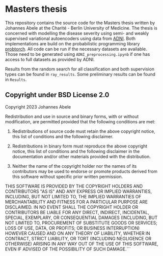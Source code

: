 # Masters thesis 

This repository contains the source code for the Masters thesis written by Johannes Abele at the Charité - Berlin University of Medicine. The thesis is concerned with modelling the disease severity using semi- and weakly supervised variational autoencoders using data from [ADNI](https://adni.loni.usc.edu/about/). Both implementations are build on the probabilistic programming library [probtorch](https://github.com/probtorch/probtorch). All code can be run if the necessary datasets are available. Those need to be generated using ``ADNI_preprocessing.ipynb`` if one has access to full datasets as provided by ADNI.

Results from the random search for all classification and both supervision types can be found in ``ray_results``.  Some preliminary results can be found in ``Results``. 

## Copyright under BSD License 2.0
Copyright 2023 Johannes Abele

Redistribution and use in source and binary forms, with or without 
modification, are permitted provided that the following conditions are met:

1. Redistributions of source code must retain the above copyright notice, this
list of conditions and the following disclaimer.

2. Redistributions in binary form must reproduce the above copyright notice, 
this list of conditions and the following disclaimer in the documentation 
and/or other materials provided with the distribution.

3. Neither the name of the copyright holder nor the names of its contributors 
may be used to endorse or promote products derived from this software without 
specific prior written permission.

THIS SOFTWARE IS PROVIDED BY THE COPYRIGHT HOLDERS AND CONTRIBUTORS "AS IS" AND 
ANY EXPRESS OR IMPLIED WARRANTIES, INCLUDING, BUT NOT LIMITED TO, THE IMPLIED 
WARRANTIES OF MERCHANTABILITY AND FITNESS FOR A PARTICULAR PURPOSE ARE 
DISCLAIMED. IN NO EVENT SHALL THE COPYRIGHT HOLDER OR CONTRIBUTORS BE LIABLE FOR 
ANY DIRECT, INDIRECT, INCIDENTAL, SPECIAL, EXEMPLARY, OR CONSEQUENTIAL DAMAGES
(INCLUDING, BUT NOT LIMITED TO, PROCUREMENT OF SUBSTITUTE GOODS OR SERVICES;
LOSS OF USE, DATA, OR PROFITS; OR BUSINESS INTERRUPTION) HOWEVER CAUSED AND ON
ANY THEORY OF LIABILITY, WHETHER IN CONTRACT, STRICT LIABILITY, OR TORT
(INCLUDING NEGLIGENCE OR OTHERWISE) ARISING IN ANY WAY OUT OF THE USE OF THIS
SOFTWARE, EVEN IF ADVISED OF THE POSSIBILITY OF SUCH DAMAGE.```